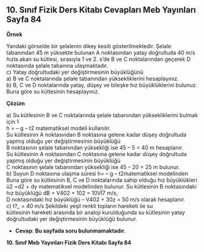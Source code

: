 ## 10. Sınıf Fizik Ders Kitabı Cevapları Meb Yayınları Sayfa 84

**Örnek**

Yandaki görselde bir şelalenin dikey kesiti gösterilmektedir. Şelale tabanından 45 m yüksekte bulunan A noktasından yatay doğrultuda 40 m/s hızla akan su kütlesi, sırasıyla 1 ve 2. s’de B ve C noktalarından geçerek D noktasında şelale tabanına ulaşmaktadır.  
 c) Yatay doğrultudaki yer değiştirmesinin büyüklüğünü  
 a) B ve C noktalarında şelale tabanından yüksekliklerini hesaplayınız.  
 b) B, C ve D noktalarında yatay, düşey ve bileşke hız büyüklüklerini bulunuz.  
 Buna göre su kütlesinin hesaplayınız.

**Çözüm**

a) Su kütlesinin B ve C noktalarında şelale tabanından yüksekliklerini bulmak için 1  
 h = – g – t2 matematiksel modeli kullanılır.  
 Su kütlesinin A noktasından B noktasına gelene kadar düşey doğrultuda yapmış olduğu yer değiştirmesinin büyüklüğü  
 B noktasının şelale tabanından yüksekliği ise 45 – 5 = 40 m hesaplanır.  
 Su kütlesinin A noktasından C noktasına gelene kadar düşey doğrultuda yapmış olduğu yer değiştirmesinin büyüklüğü  
 C noktasının şelale tabanından yüksekliği ise 45 – 20 = 25 m bulunur.  
 b) Suyun D noktasına ulaşma süresi h= – g – t2matematiksel modelinden Buna göre su kütlesinin B, C ve D noktalarında sahip olduğu hız büyüklükleri  
 ü2 =d2 + dy matematiksel modelinden bulunur. Su kütlesinin B noktasındaki hız büyüklüğü dB = V402 + 102 = 10VÎ7 m/s,  
 D noktasındaki hız büyüklüğü – V402 + 30z = 50 m/s olarak hesaplanır.  
 c) t?\_ = 40 m/s Şekildeki yeşil renkli topların hareketi ile su  
 kütlesinin hareketi arasında bir analoji kurulduğunda su kütlesinin yatay doğrultudaki yer değiştirmesinin büyüklüğü bulunur.

* **Cevap**: **Bu sayfada soru bulunmamaktadır.**

**10. Sınıf Meb Yayınları Fizik Ders Kitabı Sayfa 84**